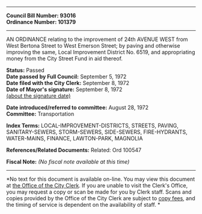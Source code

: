 * * * * *  
  
**Council Bill Number: [](#h0)[](#h2)93016**   
**Ordinance Number: 101379**  
  
* * * * *  
  
AN ORDINANCE relating to the improvement of 24th AVENUE WEST from West Bertona Street to West Emerson Street; by paving and otherwise improving the same, Local Improvement District No. 6519, and appropriating money from the City Street Fund in aid thereof.  
  
**Status:** Passed   
**Date passed by Full Council:** September 5, 1972   
**Date filed with the City Clerk:** September 8, 1972   
**Date of Mayor's signature:** September 8, 1972   
[(about the signature date)](/~public/approvaldate.htm)   
  
  
**Date introduced/referred to committee:** August 28, 1972   
**Committee:** Transportation   
  
**Index Terms:** LOCAL-IMPROVEMENT-DISTRICTS, STREETS, PAVING, SANITARY-SEWERS, STORM-SEWERS, SIDE-SEWERS, FIRE-HYDRANTS, WATER-MAINS, FINANCE, LAWTON-PARK, MAGNOLIA  
  
**References/Related Documents:** Related: Ord 100547  
  
**Fiscal Note:** *(No fiscal note available at this time)*  
  
* * * * *  
  
*No text for this document is available on-line. You may view this document at [the Office of the City Clerk](http://www.seattle.gov/leg/clerk/contactUs.htm). If you are unable to visit the Clerk's Office, you may request a copy or scan be made for you by Clerk staff. Scans and copies provided by the Office of the City Clerk are subject to [copy fees](http://clerk.seattle.gov/~public/clerkfees.htm), and the timing of service is dependent on the availability of staff. *  
  
  
